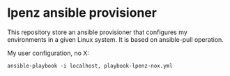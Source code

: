 

lpenz ansible provisioner
=============================

This repository store an ansible provisioner that configures my environments in
a given Linux system. It is based on ansible-pull operation.

My user configuration, no X:
```shell
ansible-playbook -i localhost, playbook-lpenz-nox.yml
```


